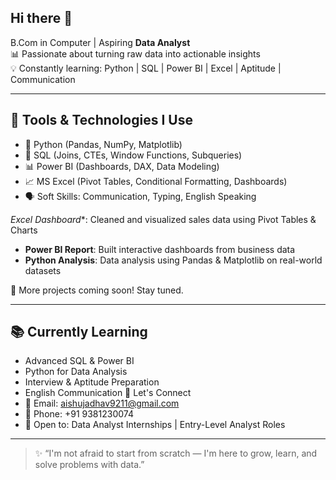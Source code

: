 ## Hi there 👋

<!--
**aishujad/aishujad** is a ✨ _special_ ✨ repository because its `README.md` (this file) appears on your GitHub profile.

Here are some ideas to get you started:

- 🔭 I’m currently working on ...
- 🌱 I’m currently learning ...
- 👯 I’m looking to collaborate on ...
- 🤔 I’m looking for help with ...
- 💬 Ask me about ...
- 📫 How to reach me: ...
- 😄 Pronouns: ...
- ⚡ Fun fact: ...
-->
B.Com in Computer | Aspiring **Data Analyst**  
📊 Passionate about turning raw data into actionable insights  
💡 Constantly learning: Python | SQL | Power BI | Excel | Aptitude | Communication

---

## 🔧 Tools & Technologies I Use
- 🐍 Python (Pandas, NumPy, Matplotlib)
- 💾 SQL (Joins, CTEs, Window Functions, Subqueries)
- 📊 Power BI (Dashboards, DAX, Data Modeling)
- 📈 MS Excel (Pivot Tables, Conditional Formatting, Dashboards)
- 🗣️ Soft Skills: Communication, Typing, English Speaking

*Excel Dashboard**: Cleaned and visualized sales data using Pivot Tables & Charts  
- **Power BI Report**: Built interactive dashboards from business data  
- **Python Analysis**: Data analysis using Pandas & Matplotlib on real-world datasets  

📁 More projects coming soon! Stay tuned.

---

## 📚 Currently Learning
- Advanced SQL & Power BI
- Python for Data Analysis
- Interview & Aptitude Preparation
- English Communication
🤝 Let's Connect
- 📧 Email: [aishujadhav9211@gmail.com](mailto:aishujadhav9211@gmail.com)
- 📱 Phone: +91 9381230074
- 💼 Open to: Data Analyst Internships | Entry-Level Analyst Roles

---

> ✨ “I'm not afraid to start from scratch — I'm here to grow, learn, and solve problems with data.”

